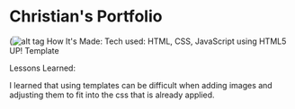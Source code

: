 # Christian's Portfolio
(![alt tag](https://i.imgur.com/Y6zZP2M.png)
How It's Made: Tech used: HTML, CSS, JavaScript using HTML5 UP! Template

Lessons Learned:

I learned that using templates can be difficult when adding images and adjusting them to fit into the css that is already applied.
